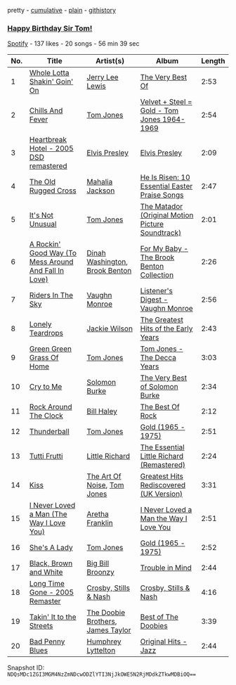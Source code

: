 pretty - [cumulative](/playlists/cumulative/5Ir6gs0eXKyPj3Qin8uEun.md) - [plain](/playlists/plain/5Ir6gs0eXKyPj3Qin8uEun) - [githistory](https://github.githistory.xyz/mackorone/spotify-playlist-archive/blob/main/playlists/plain/5Ir6gs0eXKyPj3Qin8uEun)

### [Happy Birthday Sir Tom!](https://open.spotify.com/playlist/5Ir6gs0eXKyPj3Qin8uEun)

> 

[Spotify](https://open.spotify.com/user/spotify) - 137 likes - 20 songs - 56 min 39 sec

| No. | Title | Artist(s) | Album | Length |
|---|---|---|---|---|
| 1 | [Whole Lotta Shakin' Goin' On](https://open.spotify.com/track/3LUHtV6F7IHAOognkvcEKv) | [Jerry Lee Lewis](https://open.spotify.com/artist/2zyz0VJqrDXeFDIyrfVXSo) | [The Very Best Of](https://open.spotify.com/album/71dF2PBGuJ8iPlLblf9exZ) | 2:53 |
| 2 | [Chills And Fever](https://open.spotify.com/track/1SLS2aNUBPqASI0Ura7y1U) | [Tom Jones](https://open.spotify.com/artist/1T0wRBO0CK0vK8ouUMqEl5) | [Velvet + Steel = Gold \- Tom Jones 1964\-1969](https://open.spotify.com/album/3UdJZSxSN2ol6z4840G4gM) | 2:54 |
| 3 | [Heartbreak Hotel \- 2005 DSD remastered](https://open.spotify.com/track/4YpAvti84hmMqJwnAYawt5) | [Elvis Presley](https://open.spotify.com/artist/43ZHCT0cAZBISjO8DG9PnE) | [Elvis Presley](https://open.spotify.com/album/5viCjxb9beLq1gIdcDpzgZ) | 2:09 |
| 4 | [The Old Rugged Cross](https://open.spotify.com/track/4XGWJuRyb6SJmt39e5NLo7) | [Mahalia Jackson](https://open.spotify.com/artist/6QBUIuGCAJSAtefEY1EEdB) | [He Is Risen: 10 Essential Easter Praise Songs](https://open.spotify.com/album/7CZMCcXjT7JVA73NhSzXzO) | 2:47 |
| 5 | [It's Not Unusual](https://open.spotify.com/track/4cuB1Z3whEUoPLIjlHCkp3) | [Tom Jones](https://open.spotify.com/artist/1T0wRBO0CK0vK8ouUMqEl5) | [The Matador \(Original Motion Picture Soundtrack\)](https://open.spotify.com/album/3wvEZpTX8x2t3LNo2Q0a4k) | 2:01 |
| 6 | [A Rockin' Good Way \(To Mess Around And Fall In Love\)](https://open.spotify.com/track/2R6ICA0Ea44pGweRvxLknD) | [Dinah Washington](https://open.spotify.com/artist/32LHRiof0sa4taYew9i3Fa), [Brook Benton](https://open.spotify.com/artist/2ttm3uT0N1RN7vwKv1pQgh) | [For My Baby \- The Brook Benton Collection](https://open.spotify.com/album/5J9yQqYSQXZJYrA4uoMUfT) | 2:26 |
| 7 | [Riders In The Sky](https://open.spotify.com/track/3uikCgGPTFHbWDSOrrBq5g) | [Vaughn Monroe](https://open.spotify.com/artist/5TD3Mad384osX9K8DLkx7L) | [Listener's Digest \- Vaughn Monroe](https://open.spotify.com/album/3EEawQpqzDtc39cVVSej2T) | 2:56 |
| 8 | [Lonely Teardrops](https://open.spotify.com/track/3LKw9vOh8tYsImRuaHiySz) | [Jackie Wilson](https://open.spotify.com/artist/4VnomLtKTm9Ahe1tZfmZju) | [The Greatest Hits of the Early Years](https://open.spotify.com/album/1ZyHuYQHfGW9WS0Ivi6NSM) | 2:43 |
| 9 | [Green Green Grass Of Home](https://open.spotify.com/track/5FEWoIwuseif9DQnxdoWB2) | [Tom Jones](https://open.spotify.com/artist/1T0wRBO0CK0vK8ouUMqEl5) | [Tom Jones \- The Decca Years](https://open.spotify.com/album/5Z8dvpv4uX3YBLM1xJR24O) | 3:03 |
| 10 | [Cry to Me](https://open.spotify.com/track/2sCf9tz6LHByczuVT7rqIx) | [Solomon Burke](https://open.spotify.com/artist/4nts0oxMT67lVUoi5Kjxrb) | [The Very Best of Solomon Burke](https://open.spotify.com/album/6qnOfoAUz11fZ98GFilmKE) | 2:34 |
| 11 | [Rock Around The Clock](https://open.spotify.com/track/6eZ4AQ3S8caRHrfE3mWaRe) | [Bill Haley](https://open.spotify.com/artist/2XBzvyw3fwtZu4iUz12x0G) | [The Best Of Rock](https://open.spotify.com/album/5VtMEvBaxGv1pGTgV1Ujlg) | 2:12 |
| 12 | [Thunderball](https://open.spotify.com/track/1UTXlPPLMsjvjdjIQw6Tzh) | [Tom Jones](https://open.spotify.com/artist/1T0wRBO0CK0vK8ouUMqEl5) | [Gold \(1965 \- 1975\)](https://open.spotify.com/album/50GJfvZmnEYkhOlAjKm5fk) | 2:51 |
| 13 | [Tutti Frutti](https://open.spotify.com/track/17nFSc5cJ3AHKt7qsGFtsz) | [Little Richard](https://open.spotify.com/artist/4xls23Ye9WR9yy3yYMpAMm) | [The Essential Little Richard \(Remastered\)](https://open.spotify.com/album/4IxwByzyIrvhcy8VxG2zF0) | 2:24 |
| 14 | [Kiss](https://open.spotify.com/track/2FfHmsF4tiZIhG468T63Sj) | [The Art Of Noise](https://open.spotify.com/artist/77zrvBORXcnTyysjjKRfBU), [Tom Jones](https://open.spotify.com/artist/1T0wRBO0CK0vK8ouUMqEl5) | [Greatest Hits Rediscovered \(UK Version\)](https://open.spotify.com/album/2P5Ig5LyuN4OP9XyUL2z50) | 3:31 |
| 15 | [I Never Loved a Man \(The Way I Love You\)](https://open.spotify.com/track/1hES47PrbU8GPTI5A9lsr0) | [Aretha Franklin](https://open.spotify.com/artist/7nwUJBm0HE4ZxD3f5cy5ok) | [I Never Loved a Man the Way I Love You](https://open.spotify.com/album/5WndWfzGwCkHzAbQXVkg2V) | 2:51 |
| 16 | [She's A Lady](https://open.spotify.com/track/7wUihHzj1WEH14nk1rQB6D) | [Tom Jones](https://open.spotify.com/artist/1T0wRBO0CK0vK8ouUMqEl5) | [Gold \(1965 \- 1975\)](https://open.spotify.com/album/50GJfvZmnEYkhOlAjKm5fk) | 2:52 |
| 17 | [Black, Brown and White](https://open.spotify.com/track/6jqm55FdRW8T46rMUEUDn5) | [Big Bill Broonzy](https://open.spotify.com/artist/6HwigzRpuWoCZDqMOQc5eu) | [Trouble in Mind](https://open.spotify.com/album/6Mw3W9eOv939m6wxtBNz8Y) | 2:44 |
| 18 | [Long Time Gone \- 2005 Remaster](https://open.spotify.com/track/4LC7HgJQQpi9nDNvFpTaIF) | [Crosby, Stills & Nash](https://open.spotify.com/artist/2pdvghEHZJtgSXZ7cvNLou) | [Crosby, Stills & Nash](https://open.spotify.com/album/3m7nQ3mxkpE61tzgH8l1XD) | 4:16 |
| 19 | [Takin' It to the Streets](https://open.spotify.com/track/1UBxiGQ2blRKft3csoK9H8) | [The Doobie Brothers](https://open.spotify.com/artist/39T6qqI0jDtSWWioX8eGJz), [James Taylor](https://open.spotify.com/artist/0vn7UBvSQECKJm2817Yf1P) | [Best of The Doobies](https://open.spotify.com/album/32xyhzHlGGsDvs1E7qihRA) | 3:39 |
| 20 | [Bad Penny Blues](https://open.spotify.com/track/4NQKjxwF4QmsMzPDBAozlu) | [Humphrey Lyttelton](https://open.spotify.com/artist/64rUsDFcuATcV1JyYn26mf) | [Original Hits \- Jazz](https://open.spotify.com/album/7w0BBD1iMMRbULd1MmV9Zv) | 2:44 |

Snapshot ID: `NDQsMDc1ZGI3MGM4NzZmNDcwODZlYTI3NjJkOWE5N2RjMDdkZTkwMDBiOQ==`
